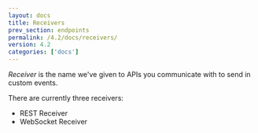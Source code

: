 ```yaml
---
layout: docs
title: Receivers
prev_section: endpoints
permalink: /4.2/docs/receivers/
version: 4.2
categories: ['docs']
---
```


*Receiver* is the name we've given to APIs you communicate with to send in
custom events.

There are currently three receivers:

* REST Receiver
* WebSocket Receiver
